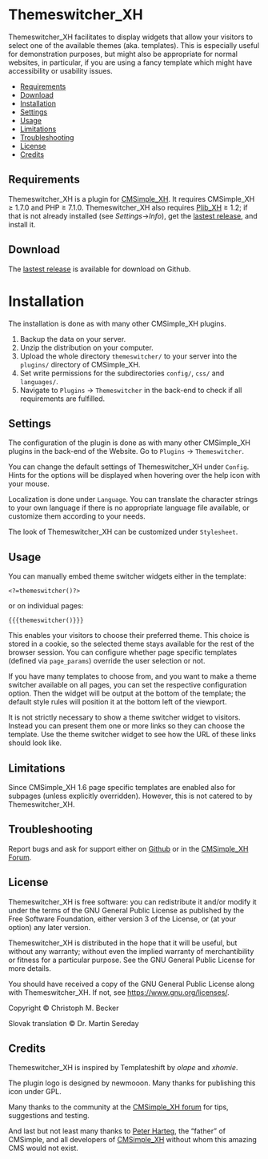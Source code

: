 # Themeswitcher_XH

Themeswitcher_XH facilitates to display widgets that allow your visitors to
select one of the available themes (aka. templates). This is especially
useful for demonstration purposes, but might also be appropriate for normal
websites, in particular, if you are using a fancy template which might have
accessibility or usability issues.

- [Requirements](#requirements)
- [Download](#download)
- [Installation](#installation)
- [Settings](#settings)
- [Usage](#usage)
- [Limitations](#limitations)
- [Troubleshooting](#troubleshooting)
- [License](#license)
- [Credits](#credits)

## Requirements

Themeswitcher_XH is a plugin for [CMSimple_XH](https://www.cmsimple-xh.org/).
It requires CMSimple_XH ≥ 1.7.0 and PHP ≥ 7.1.0.
Themeswitcher_XH also requires [Plib_XH](https://github.com/cmb69/plib_xh) ≥ 1.2;
if that is not already installed (see *Settings*→*Info*),
get the [lastest release](https://github.com/cmb69/plib_xh/releases/latest),
and install it.

## Download

The [lastest release](https://github.com/cmb69/themeswitcher_xh/releases/latest)
is available for download on Github.

# Installation

The installation is done as with many other CMSimple_XH plugins.

1. Backup the data on your server.
1. Unzip the distribution on your computer.
1. Upload the whole directory `themeswitcher/` to your server into
   the `plugins/` directory of CMSimple_XH.
1. Set write permissions for the subdirectories `config/`, `css/` and `languages/`.
1. Navigate to `Plugins` → `Themeswitcher` in the back-end to check
   if all requirements are fulfilled.

## Settings


The configuration of the plugin is done as with many other CMSimple_XH plugins
in the back-end of the Website. Go to `Plugins` → `Themeswitcher`.


You can change the default settings of Themeswitcher_XH under `Config`.
Hints for the options will be displayed when hovering over the help icon
with your mouse.

Localization is done under `Language`. You can translate the character
strings to your own language if there is no appropriate language file
available, or customize them according to your needs.


The look of Themeswitcher_XH can be customized under `Stylesheet`.

## Usage

You can manually embed theme switcher widgets either in the template:

    <?=themeswitcher()?>

or on individual pages:

    {{{themeswitcher()}}}

This enables your visitors to choose their preferred theme.
This choice is stored in a cookie, so the selected theme
stays available for the rest of the browser session.
You can configure whether page specific templates
(defined via `page_params`) override the user selection or not.

If you have many templates to choose from, and you want to make a theme
switcher available on all pages, you can set the respective configuration
option. Then the widget will be output at the bottom of the template; the
default style rules will position it at the bottom left of the viewport.


It is not strictly necessary to show a theme switcher widget to visitors.
Instead you can present them one or more links so they can choose the
template. Use the theme switcher widget to see how the URL of these links
should look like.

## Limitations

Since CMSimple_XH 1.6 page specific templates are enabled also for subpages
(unless explicitly overridden). However, this is not catered to by
Themeswitcher_XH.

## Troubleshooting

Report bugs and ask for support either on [Github](https://github.com/cmb69/themeswitcher_xh/issues)
or in the [CMSimple_XH Forum](https://cmsimpleforum.com/).

## License

Themeswitcher_XH is free software: you can redistribute it and/or modify it
under the terms of the GNU General Public License as published
by the Free Software Foundation, either version 3 of the License,
or (at your option) any later version.

Themeswitcher_XH is distributed in the hope that it will be useful,
but without any warranty; without even the implied warranty of merchantibility
or fitness for a particular purpose.
See the GNU General Public License for more details.

You should have received a copy of the GNU General Public License
along with Themeswitcher_XH. If not, see https://www.gnu.org/licenses/.

Copyright © Christoph M. Becker

Slovak translation © Dr. Martin Sereday

## Credits

Themeswitcher_XH is inspired by Templateshift by *olape* and *xhomie*.

The plugin logo is designed by newmooon.
Many thanks for publishing this icon under GPL.

Many thanks to the community at the [CMSimple_XH forum](https://www.cmsimpleforum.com/)
for tips, suggestions and testing.

And last but not least many thanks to [Peter Harteg](https://www.harteg.dk/),
the “father” of CMSimple, and all developers of [CMSimple_XH](https://www.cmsimple-xh.org/)
without whom this amazing CMS would not exist.
